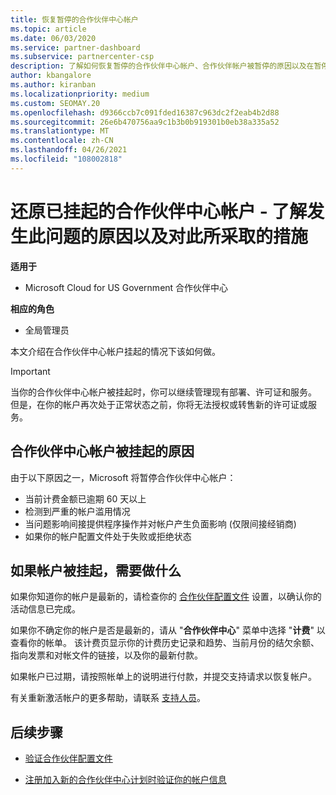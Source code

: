 ```yaml
---
title: 恢复暂停的合作伙伴中心帐户
ms.topic: article
ms.date: 06/03/2020
ms.service: partner-dashboard
ms.subservice: partnercenter-csp
description: 了解如何恢复暂停的合作伙伴中心帐户、合作伙伴帐户被暂停的原因以及在暂停时如何使用帐户。
author: kbangalore
ms.author: kiranban
ms.localizationpriority: medium
ms.custom: SEOMAY.20
ms.openlocfilehash: d9366ccb7c091fded16387c963dc2f2eab4b2d88
ms.sourcegitcommit: 26e6b470756aa9c1b3b0b919301b0eb38a335a52
ms.translationtype: MT
ms.contentlocale: zh-CN
ms.lasthandoff: 04/26/2021
ms.locfileid: "108002818"
---
```

# <a name="restore-a-suspended-partner-center-account---learn-why-it-happens-and-what-to-do-about-it"></a>还原已挂起的合作伙伴中心帐户 - 了解发生此问题的原因以及对此所采取的措施

**适用于**

- Microsoft Cloud for US Government 合作伙伴中心

**相应的角色**

- 全局管理员

本文介绍在合作伙伴中心帐户挂起的情况下该如何做。

> [!IMPORTANT]  
> 当你的合作伙伴中心帐户被挂起时，你可以继续管理现有部署、许可证和服务。 但是，在你的帐户再次处于正常状态之前，你将无法授权或转售新的许可证或服务。

## <a name="why-partner-center-accounts-are-suspended"></a>合作伙伴中心帐户被挂起的原因

由于以下原因之一，Microsoft 将暂停合作伙伴中心帐户：

- 当前计费金额已逾期 60 天以上
- 检测到严重的帐户滥用情况
- 当问题影响间接提供程序操作并对帐户产生负面影响 (仅限间接经销商) 
- 如果你的帐户配置文件处于失败或拒绝状态

## <a name="what-to-do-if-your-account-is-suspended"></a>如果帐户被挂起，需要做什么

如果你知道你的帐户是最新的，请检查你的 [合作伙伴配置文件](https://partner.microsoft.com/pcv/accountsettings/partnerprofile) 设置，以确认你的活动信息已完成。 

如果你不确定你的帐户是否是最新的，请从 "**合作伙伴中心**" 菜单中选择 "**计费**" 以查看你的帐单。 该计费页显示你的计费历史记录和趋势、当前月份的结欠余额、指向发票和对帐文件的链接，以及你的最新付款。

如果帐户已过期，请按照帐单上的说明进行付款，并提交支持请求以恢复帐户。 

有关重新激活帐户的更多帮助，请联系 [支持人员](https://partner.microsoft.com/dashboard/support/csp/servicerequests/create)。

## <a name="next-steps"></a>后续步骤

- [验证合作伙伴配置文件](update-your-partner-profile.md)

- [注册加入新的合作伙伴中心计划时验证你的帐户信息](verification-responses.md)
